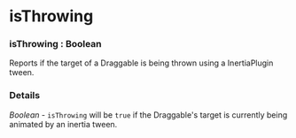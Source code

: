# isThrowing

### isThrowing : Boolean

Reports if the target of a Draggable is being thrown using a InertiaPlugin tween.

### Details[​](#details "Direct link to Details")

*Boolean* - `isThrowing` will be `true` if the Draggable's target is currently being animated by an inertia tween.
